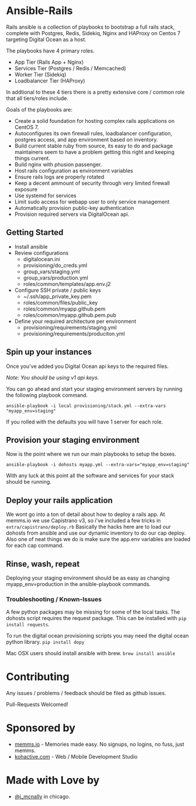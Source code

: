 # Ansible-Rails

Rails ansible is a collection of playbooks to bootstrap a full rails stack, complete with Postgres, Redis, Sidekiq, Nginx and HAProxy on Centos 7 targeting Digital Ocean as a host.

The playbooks have 4 primary roles. 

- App Tier (Rails App + Nginx)
- Services Tier (Postgres / Redis / Memcached)
- Worker Tier (Sidekiq)
- Loadbalancer Tier (HAProxy)


In addtional to these 4 tiers there is a pretty extensive core / common role that all tiers/roles include.

Goals of the playbooks are:

- Create a solid foundation for hosting complex rails applications on CentOS 7. 
- Autoconfigures its own firewall rules, loadbalancer configuration, postgres access, and app environment based on inventory.
- Build current stable ruby from source, its easy to do and package maintainers seem to have a problem getting this right and keeping things current.
- Build nginx with phusion passenger.
- Host rails configuration as environment variables
- Ensure rails logs are properly rotated
- Keep a decent ammount of security through very limited firewall exposure
- Use systemd for services
- Limit sudo access for webapp user to only service management
- Automatically provision public-key authentication
- Provision required servers via DigitalOcean api.


## Getting Started

- Install ansible
- Review configurations
  - digitalocean.ini
  - provisioning/do_creds.yml
  - group_vars/staging.yml
  - group_vars/production.yml
  - roles/common/templates/app.env.j2
- Configure SSH private / public keys
  - ~/.ssh/app_private_key.pem
  - roles/common/files/public_key
  - roles/common/myapp.github.pem
  - roles/common/myapp.github.pem.pub
- Define your required architecture per environment
  - provisioning/requirements/staging.yml
  - provisioning/requirements/produciton.yml


## Spin up your instances

Once you've added you Digital Ocean api keys to the required files. 

*Note: You should be using v1 api keys.*

You can go ahead and start your staging environment servers by running the following playbook command.

`ansible-playbook -i local provisioning/stack.yml --extra-vars "myapp_env=staging"`

If you rolled with the defaults you will have 1 server for each role.

## Provision your staging environment

Now is the point where we run our main playbooks to setup the boxes.

`ansible-playbook -i dohosts myapp.yml --extra-vars="myapp_env=staging"`

With any luck at this point all the software and services for your stack should be running.

## Deploy your rails application

We wont go into a ton of detail about how to deploy a rails app. At memms.io we use Capistrano v3, so i've included a few tricks in `extra/capistrano/deploy.rb` Basically the hacks here are to load our dohosts from ansible and use our dynamic inventory to do our cap deploy. Also one of neat things we do is make sure the app.env variables are loaded for each cap command.

## Rinse, wash, repeat

Deploying your staging environment should be as easy as changing myapp_env=production in the ansible-playbook commands.

### Troubleshooting / Known-Issues

A few python packages may be missing for some of the local tasks. The dohosts script requires the request package. This can be installed with `pip install requests`. 

To run the digital ocean provisioning scripts you may need the digital ocean python library. `pip install dopy`

Mac OSX users should install ansible with brew. `brew install ansible`


# Contributing

Any issues / problems / feedback should be filed as github issues.

Pull-Requests Welcomed!

# Sponsored by

- [memms.io](http://memms.io) - Memories made easy. No signups, 
no logins, no fuss, just memms.
- [kohactive.com](http://kohactive.com) - Web / Mobile Development Studio


# Made with Love by
- [@j_mcnally](http://www.twitter.com/j_mcnally) in chicago.

